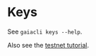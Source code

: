 # Keys

See `gaiacli keys --help`.

Also see the [testnet
tutorial](https://github.com/cosmos/cosmos-sdk/tree/develop/cmd/gaia/testnets).
